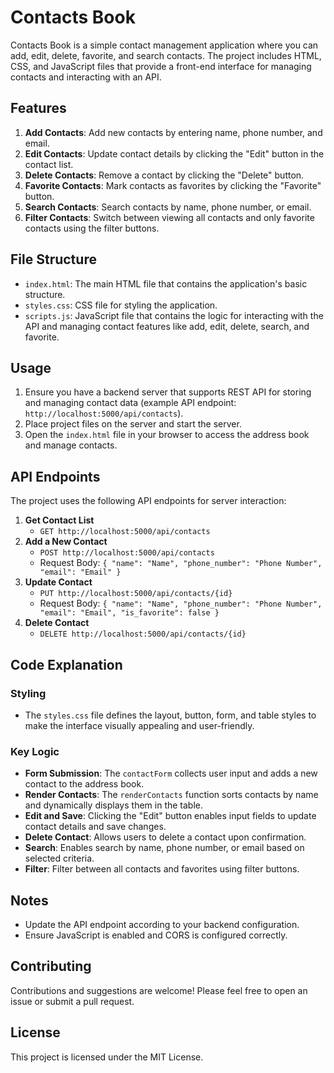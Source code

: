 # Contacts Book

Contacts Book is a simple contact management application where you can add, edit, delete, favorite, and search contacts. The project includes HTML, CSS, and JavaScript files that provide a front-end interface for managing contacts and interacting with an API.

## Features

1. **Add Contacts**: Add new contacts by entering name, phone number, and email.
2. **Edit Contacts**: Update contact details by clicking the "Edit" button in the contact list.
3. **Delete Contacts**: Remove a contact by clicking the "Delete" button.
4. **Favorite Contacts**: Mark contacts as favorites by clicking the "Favorite" button.
5. **Search Contacts**: Search contacts by name, phone number, or email.
6. **Filter Contacts**: Switch between viewing all contacts and only favorite contacts using the filter buttons.

## File Structure

- `index.html`: The main HTML file that contains the application's basic structure.
- `styles.css`: CSS file for styling the application.
- `scripts.js`: JavaScript file that contains the logic for interacting with the API and managing contact features like add, edit, delete, search, and favorite.

## Usage

1. Ensure you have a backend server that supports REST API for storing and managing contact data (example API endpoint: `http://localhost:5000/api/contacts`).
2. Place project files on the server and start the server.
3. Open the `index.html` file in your browser to access the address book and manage contacts.

## API Endpoints

The project uses the following API endpoints for server interaction:

1. **Get Contact List**
   - `GET http://localhost:5000/api/contacts`
2. **Add a New Contact**
   - `POST http://localhost:5000/api/contacts`
   - Request Body: `{ "name": "Name", "phone_number": "Phone Number", "email": "Email" }`
3. **Update Contact**
   - `PUT http://localhost:5000/api/contacts/{id}`
   - Request Body: `{ "name": "Name", "phone_number": "Phone Number", "email": "Email", "is_favorite": false }`
4. **Delete Contact**
   - `DELETE http://localhost:5000/api/contacts/{id}`

## Code Explanation

### Styling

- The `styles.css` file defines the layout, button, form, and table styles to make the interface visually appealing and user-friendly.

### Key Logic

- **Form Submission**: The `contactForm` collects user input and adds a new contact to the address book.
- **Render Contacts**: The `renderContacts` function sorts contacts by name and dynamically displays them in the table.
- **Edit and Save**: Clicking the "Edit" button enables input fields to update contact details and save changes.
- **Delete Contact**: Allows users to delete a contact upon confirmation.
- **Search**: Enables search by name, phone number, or email based on selected criteria.
- **Filter**: Filter between all contacts and favorites using filter buttons.

## Notes

- Update the API endpoint according to your backend configuration.
- Ensure JavaScript is enabled and CORS is configured correctly.

## Contributing

Contributions and suggestions are welcome! Please feel free to open an issue or submit a pull request.

## License

This project is licensed under the MIT License.

